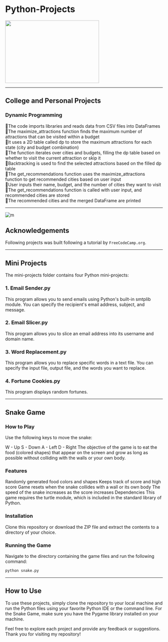 # Python-Projects
<img src="https://github.com/MennahMabrouk/Python-Projects/assets/101124995/5c244f6b-1976-4bac-a485-30abbef620cd" width="300" height="200">

*************

## College and Personal Projects 
### Dynamic Programming 
<p>
🧠The code imports libraries and reads data from CSV files into DataFrames<br>
🧠The maximize_attractions function finds the maximum number of attractions that can be visited within a budget<br>
🧠It uses a 2D table called dp to store the maximum attractions for each state (city and budget combination)<br>
🧠The function iterates over cities and budgets, filling the dp table based on whether to visit the current attraction or skip it<br>
🧠Backtracking is used to find the selected attractions based on the filled dp table<br>
🧠The get_recommendations function uses the maximize_attractions function to get recommended cities based on user input<br>
🧠User inputs their name, budget, and the number of cities they want to visit<br>
🧠The get_recommendations function is called with user input, and recommended cities are stored<br>
🧠The recommended cities and the merged DataFrame are printed</p>


*************

![m](https://user-images.githubusercontent.com/101124995/226924957-24d433c7-907c-46d7-851c-00546a6b17e7.jpg)

## Acknowledgements
Following projects was built following a tutorial by `FreeCodeCamp.org`.

*************
## Mini Projects
The mini-projects folder contains four Python mini-projects:

### 1. Email Sender.py
This program allows you to send emails using Python's built-in smtplib module. You can specify the recipient's email address, subject, and message.

### 2. Email Slicer.py
This program allows you to slice an email address into its username and domain name.

### 3. Word Replacement.py
This program allows you to replace specific words in a text file. You can specify the input file, output file, and the words you want to replace.

### 4. Fortune Cookies.py
This program displays random fortunes.

*************
## Snake Game

### How to Play
Use the following keys to move the snake:

W - Up
S - Down
A - Left
D - Right
The objective of the game is to eat the food (colored shapes) that appear on the screen and grow as long as possible without colliding with the walls or your own body.

### Features
Randomly generated food colors and shapes
Keeps track of score and high score
Game resets when the snake collides with a wall or its own body
The speed of the snake increases as the score increases
Dependencies
This game requires the turtle module, which is included in the standard library of Python.

### Installation
Clone this repository or download the ZIP file and extract the contents to a directory of your choice.

### Running the Game
Navigate to the directory containing the game files and run the following command:
```python
python snake.py
```
*************
## How to Use
To use these projects, simply clone the repository to your local machine and run the Python files using your favorite Python IDE or the command line. For the Snake Game, make sure you have the Pygame library installed on your machine.

Feel free to explore each project and provide any feedback or suggestions. Thank you for visiting my repository!

